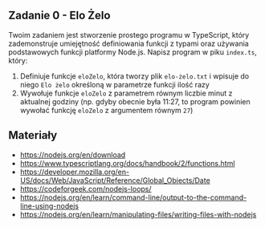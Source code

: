 ## Zadanie 0 - Elo Żelo
Twoim zadaniem jest stworzenie prostego programu w TypeScript, który zademonstruje umiejętność definiowania funkcji z typami oraz używania podstawowych funkcji platformy Node.js.
Napisz program w piku `index.ts`, który:
1. Definiuje funkcje `eloZelo`, która tworzy plik `elo-żelo.txt` i wpisuje do niego `Elo żelo` określoną w parametrze funkcji ilość razy
2. Wywołuje funkcje `eloZelo` z parametrem równym liczbie minut z aktualnej godziny (np. gdyby obecnie była 11:27, to program powinien wywołać funkcję `eloZelo` z argumentem równym `27`)

## Materiały
- https://nodejs.org/en/download
- https://www.typescriptlang.org/docs/handbook/2/functions.html
- https://developer.mozilla.org/en-US/docs/Web/JavaScript/Reference/Global_Objects/Date
- https://codeforgeek.com/nodejs-loops/
- https://nodejs.org/en/learn/command-line/output-to-the-command-line-using-nodejs
- https://nodejs.org/en/learn/manipulating-files/writing-files-with-nodejs
